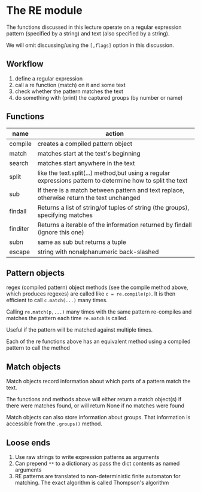 # The RE module

The functions discussed in this lecture operate on a regular
expression pattern (specified by a string) and text (also specified by a
string).

We will omit discussing/using the `[,flags]` option in this discussion.

## Workflow

1) define a regular expression
2) call a re function (match) on it and some text
3) check whether the pattern matches the text
4) do something with (print) the captured groups (by number or name)

## Functions

| name | action |
| --- | --- |
| compile | creates a compiled pattern object |
| match |  matches start at the text's beginning |
| search | matches start anywhere in the text |
| split | like the text.split(...) method,but using a regular expressions pattern to determine how to split the text |
| sub | If there is a match between pattern and text replace, otherwise return the text unchanged |
| findall | Returns a list of string/of tuples of string (the groups), specifying matches |
| finditer | Returns a iterable of the information returned by findall (ignore this one) |
| subn | same as sub but returns a tuple |
| escape | string with nonalphanumeric back-slashed |

## Pattern objects

regex (compiled pattern) object methods (see the compile method above, which produces regexes) are called like `c = re.compile(p)`. It is then efficient to call `c.match(...)` many times. 

Calling `re.match(p,...)` many times with the same pattern re-compiles and matches the pattern each time `re.match` is called.

Useful if the pattern will be matched against multiple times.

Each of the re functions above has an equivalent method using a compiled pattern to call the method

## Match objects

Match objects record information about which parts of a pattern match the text.

The functions and methods above will either return a match object(s) if there were matches found, or will return None if no matches were found

Match objects can also store information about groups. That information is accessible from the `.groups()` method.

## Loose ends

1) Use raw strings to write expression patterns as arguments
2) Can prepend `**` to a dictionary as pass the dict contents as named arguments
3) RE patterns are translated to non-deterministic finite automaton for matching. The exact algorithm is called Thompson's algorithm
